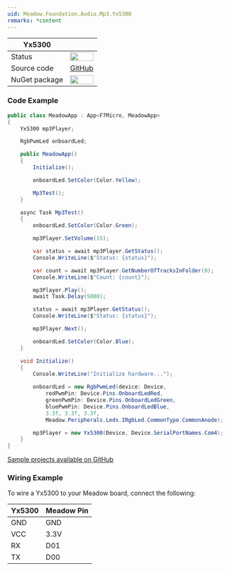 ```yaml
---
uid: Meadow.Foundation.Audio.Mp3.Yx5300
remarks: *content
---
```


| Yx5300 |             |
|------------------|-------------|
| Status           | <img src="https://img.shields.io/badge/Working-brightgreen" style="width: auto; height: -webkit-fill-available;" /> |
| Source code      | [GitHub](https://github.com/WildernessLabs/Meadow.Foundation/tree/master/Source/Meadow.Foundation.Peripherals/Audio.Mp3.Yx5300)  |
| NuGet package    | <a href="https://www.nuget.org/packages/Meadow.Foundation.Audio.Mp3.Yx5300/" target="_blank"><img src="https://img.shields.io/nuget/v/Meadow.Foundation.Audio.Mp3.Yx5300.svg?label=Meadow.Foundation.Audio.Mp3.Yx5300" style="width: auto; height: -webkit-fill-available;" /></a> |

### Code Example

```csharp
public class MeadowApp : App<F7Micro, MeadowApp>
{
    Yx5300 mp3Player;

    RgbPwmLed onboardLed;

    public MeadowApp()
    {
        Initialize();

        onboardLed.SetColor(Color.Yellow);

        Mp3Test();
    }

    async Task Mp3Test()
    {
        onboardLed.SetColor(Color.Green);

        mp3Player.SetVolume(15);

        var status = await mp3Player.GetStatus();
        Console.WriteLine($"Status: {status}");

        var count = await mp3Player.GetNumberOfTracksInFolder(0);
        Console.WriteLine($"Count: {count}");

        mp3Player.Play();
        await Task.Delay(5000);

        status = await mp3Player.GetStatus();
        Console.WriteLine($"Status: {status}");

        mp3Player.Next();

        onboardLed.SetColor(Color.Blue);
    }

    void Initialize()
    {
        Console.WriteLine("Initialize hardware...");

        onboardLed = new RgbPwmLed(device: Device,
            redPwmPin: Device.Pins.OnboardLedRed,
            greenPwmPin: Device.Pins.OnboardLedGreen,
            bluePwmPin: Device.Pins.OnboardLedBlue,
            3.3f, 3.3f, 3.3f,
            Meadow.Peripherals.Leds.IRgbLed.CommonType.CommonAnode);

        mp3Player = new Yx5300(Device, Device.SerialPortNames.Com4);
    }
}
```

[Sample projects available on GitHub](https://github.com/WildernessLabs/Meadow.Foundation/tree/master/Source/Meadow.Foundation.Peripherals/Audio.Mp3.Yx5300/Samples/Audio.Mp3.Yx5300_Sample) 

### Wiring Example

To wire a Yx5300 to your Meadow board, connect the following:

| Yx5300 | Meadow Pin |
|--------|------------|
| GND    | GND        |
| VCC    | 3.3V       |
| RX     | D01        |
| TX     | D00        |